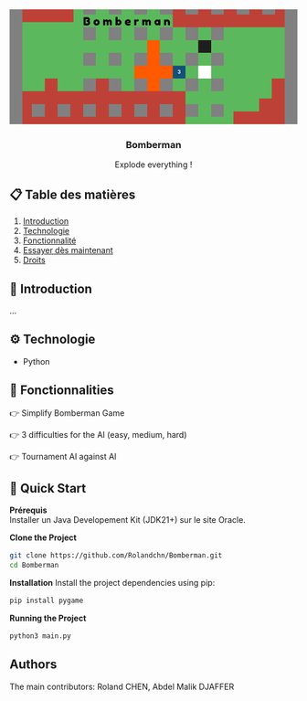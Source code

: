<div align="center">
  <img src="public/banner.png" alt="Bannière du projet">
<h3>Bomberman</h3>
<p max-width=30ch>Explode everything !</p>
</div>

## 📋 Table des matières
1. [Introduction](#introduction)
2. [Technologie](#technologie)
3. [Fonctionnalité](#fonctionnalité)
4. [Essayer dès maintenant](#essaie)
5. [Droits](#droits)
   
## <a name="introduction">🤖 Introduction<a/> 
...


## <a name="technologie">⚙️ Technologie<a/> 
- Python

## <a name="fonctionnalité">🔋 Fonctionnalities<a/> 
👉 Simplify Bomberman Game <br>

👉 3 difficulties for the AI (easy, medium, hard) <br>

👉 Tournament AI against AI <br>

## <a name="essaie">🤸 Quick Start<a/> 
**Prérequis**<br>
Installer un Java Developement Kit (JDK21+) sur le site Oracle. <br>

**Clone the Project**<br>
```bash
git clone https://github.com/Rolandchn/Bomberman.git
cd Bomberman
```

**Installation**
Install the project dependencies using pip:
```bash
pip install pygame
```

**Running the Project**<br>
```bash
python3 main.py
```

## <a name="droits">Authors<a/> 
The main contributors: Roland CHEN, Abdel Malik DJAFFER
